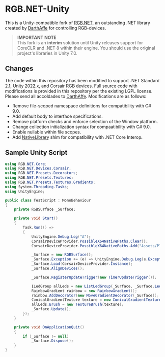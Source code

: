 # RGB.NET-Unity

This is a Unity-compatible fork of [RGB.NET](https://github.com/DarthAffe/RGB.NET), an outstanding .NET library created by [DarthAffe](https://github.com/DarthAffe) for controlling RGB-devices.

> **IMPORTANT NOTE**   
This fork is an **interim** solution until Unity releases support for CoreCLR and .NET 8 within their engine. You should use the original project's libraries in Unity 7.0.

## Changes ##
The code within this repository has been modified to support .NET Standard 2.1, Unity 2022.x, and Corsair RGB devices. Full source code with modifications is provided in this repository per the existing LGPL license. Please send all accoldades to [DarthAffe](https://github.com/DarthAffe). Modifications are as follows:

- Remove file-scoped namespace definitions for compatibility with C# 9.0.
- Add default body to interface specifications.
- Remove platform checks and enforce selection of the Window platform.
- Change collection initialization syntax for compaatibility with C# 9.0.
- Enable nullable within file scopes.
- Add [NativeLibrary](https://github.com/udaken/Shim4DotNetFramework.NativeLibrary/tree/main) shim for compatibility with .NET Core Interop.

## Sample Unity Script ##

```csharp
using RGB.NET.Core;
using RGB.NET.Devices.Corsair;
using RGB.NET.Presets.Decorators;
using RGB.NET.Presets.Textures;
using RGB.NET.Presets.Textures.Gradients;
using System.Threading.Tasks;
using UnityEngine;

public class TestScript : MonoBehaviour
{
    private RGBSurface _Surface;

    private void Start()
    {
        Task.Run(() =>
        {
            UnityEngine.Debug.Log("A");
            CorsairDeviceProvider.PossibleX64NativePaths.Clear();
            CorsairDeviceProvider.PossibleX64NativePaths.Add("Assets/Plugins/RGB.NET/iCUESDK.x64_2019.dll");

            _Surface = new RGBSurface();
            _Surface.Exception += (e) => UnityEngine.Debug.Log(e.Exception.ToString());
            _Surface.Load(CorsairDeviceProvider.Instance);
            _Surface.AlignDevices();

            _Surface.RegisterUpdateTrigger(new TimerUpdateTrigger());

            ILedGroup allLeds = new ListLedGroup(_Surface, _Surface.Leds);
            RainbowGradient rainbow = new RainbowGradient();
            rainbow.AddDecorator(new MoveGradientDecorator(_Surface));
            ConicalGradientTexture texture = new ConicalGradientTexture(new Size(10, 10), rainbow);
            allLeds.Brush = new TextureBrush(texture);
            _Surface.Update();
        });
    }

    private void OnApplicationQuit()
    {
        if (_Surface != null)
            _Surface.Dispose();
    }
}
```
